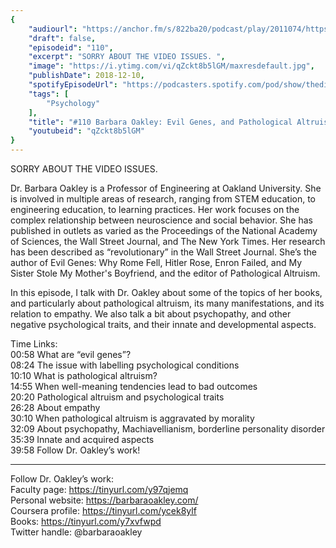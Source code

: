 ```yaml
---
{
	"audiourl": "https://anchor.fm/s/822ba20/podcast/play/2011074/https%3A%2F%2Fd3ctxlq1ktw2nl.cloudfront.net%2Fproduction%2F2018-11-31%2F7735039-48000-2-b0f87fb6b07a6.mp3",
	"draft": false,
	"episodeid": "110",
	"excerpt": "SORRY ABOUT THE VIDEO ISSUES. ",
	"image": "https://i.ytimg.com/vi/qZckt8b5lGM/maxresdefault.jpg",
	"publishDate": 2018-12-10,
	"spotifyEpisodeUrl": "https://podcasters.spotify.com/pod/show/thedissenter/episodes/110-Barbara-Oakley-Evil-Genes--and-Pathological-Altruism-e2rsg2",
	"tags": [
		"Psychology"
	],
	"title": "#110 Barbara Oakley: Evil Genes, and Pathological Altruism",
	"youtubeid": "qZckt8b5lGM"
}
---
```

SORRY ABOUT THE VIDEO ISSUES. 

Dr. Barbara Oakley is a Professor of Engineering at Oakland University. She is involved in multiple areas of research, ranging from STEM education, to engineering education, to learning practices. Her work focuses on the complex relationship between neuroscience and social behavior. She has published in outlets as varied as the Proceedings of the National Academy of Sciences, the Wall Street Journal, and The New York Times. Her research has been described as “revolutionary” in the Wall Street Journal. She’s the author of Evil Genes: Why Rome Fell, Hitler Rose, Enron Failed, and My Sister Stole My Mother's Boyfriend, and the editor of Pathological Altruism.

In this episode, I talk with Dr. Oakley about some of the topics of her books, and particularly about pathological altruism, its many manifestations, and its relation to empathy. We also talk a bit about psychopathy, and other negative psychological traits, and their innate and developmental aspects.  

Time Links:  
<time>00:58</time> What are “evil genes”?  
<time>08:24</time> The issue with labelling psychological conditions                    
<time>10:10</time> What is pathological altruism?                
<time>14:55</time> When well-meaning tendencies lead to bad outcomes            
<time>20:20</time> Pathological altruism and psychological traits             
<time>26:28</time> About empathy   
<time>30:10</time> When pathological altruism is aggravated by morality  
<time>32:09</time> About psychopathy, Machiavellianism, borderline personality disorder  
<time>35:39</time> Innate and acquired aspects    
<time>39:58</time> Follow Dr. Oakley’s work!    

---

Follow Dr. Oakley’s work:  
Faculty page: https://tinyurl.com/y97qjemq  
Personal website: https://barbaraoakley.com/  
Coursera profile: https://tinyurl.com/ycek8ylf  
Books: https://tinyurl.com/y7xvfwpd  
Twitter handle: @barbaraoakley
